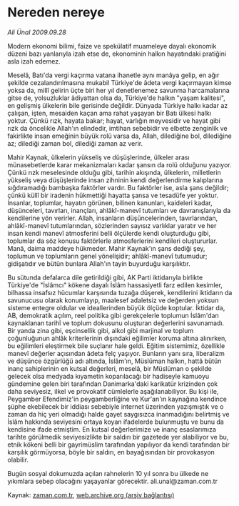 # Nereden nereye

*Ali Ünal 2009.09.28*

<tr><td class="metin" colspan="2" style="padding-top: 20px; padding-left: 5px; ">Modern ekonomi bilimi, faize ve spekülatif muameleye dayalı ekonomik düzeni bazı yanlarıyla izah etse de, ekonominin halkın hayatındaki pratiğini asla izah edemez.</td></tr><tr><td class="metin" colspan="2" style="padding-top: 20px; padding-left: 5px; "><p>Meselâ, Batı'da vergi kaçırma vatana ihanetle aynı manâya gelip, en ağır şekilde cezalandırılmasına mukabil Türkiye'de âdeta vergi kaçırmayan kimse yoksa da, millî gelirin üçte biri her yıl denetlenemez savunma harcamalarına gitse de, yolsuzluklar âdiyattan olsa da, Türkiye'de halkın "yaşam kalitesi", en gelişmiş ülkelerin bile gerisinde değildir. Dünyada Türkiye halkı kadar az çalışan, işten, mesaiden kaçan ama rahat yaşayan bir Batı ülkesi halkı yoktur. Çünkü rızk, hayata bakar; hayat, varlığın meyvesidir ve hayat gibi rızk da öncelikle Allah'ın elindedir, imtihan sebebidir ve elbette zenginlik ve fakirlikte insan emeğinin büyük rolü varsa da, Allah, dilediğine bol, dilediğine az; dilediği zaman bol, dilediği zaman az verir.
<p>Mahir Kaynak, ülkelerin yükseliş ve düşüşlerinde, ülkeler arası münasebetlerde karar mekanizmaları kadar şansın da rolü olduğunu yazıyor. Çünkü rızk meselesinde olduğu gibi, tarihin akışında, ülkelerin, milletlerin yükseliş veya düşüşlerinde insan zihninin kendi değerlendirme kalıplarına sığdıramadığı bambaşka faktörler vardır. Bu faktörler ise, asla şans değildir; çünkü küllî bir iradenin hükmettiği hayatta şansa ve tesadüfe yer yoktur. İnsanlar, toplumlar, hayatın görünen, bilinen kanunları, kaideleri kadar, düşünceleri, tavırları, inançları, ahlâkî-manevî tutumları ve davranışlarıyla da kendilerine yön verirler. Allah, insanların düşüncelerinden, tavırlarından, ahlâkî-manevî tutumlarından, sözlerinden sayısız varlıklar yaratır ve her insan kendi manevî atmosferini belli ölçülerde kendi oluşturduğu gibi, toplumlar da söz konusu faktörlerle atmosferlerini kendileri oluştururlar. Manâ, daima maddeye hükmeder. Mahir Kaynak'ın şans dediği şey, toplumun ve toplumların genel yönelişidir; ahlâkî-manevî tutumudur; gidişatıdır ve bütün bunlara Allah'ın tayin buyurduğu karşılıktır.
<p>Bu sütunda defalarca dile getirildiği gibi, AK Parti iktidarıyla birlikte Türkiye'de "İslâmcı" kökene dayalı İslâm hassasiyetli farz edilen kesimler, bilhassa insafsız hücumlar karşısında tuzağa düşerek, kendilerini iktidarın da savunucusu olarak konumlayıp, maalesef adaletsiz ve değerden yoksun sisteme entegre oldular ve ideallerinden büyük ölçüde koptular. İktidar da, AB, demokratik açılım, reel politika gibi gerekçelerle toplumun İslâm'dan kaynaklanan tarihî ve toplum dokusunu oluşturan değerlerini savunamadı. Bir yanda zina gibi, eşcinsellik gibi, alkol gibi marjinal ve toplum çoğunluğunun ahlâk kriterlerinin dışındaki eğilimler koruma altına alınırken, bu eğilimleri eleştirmek bile suçlanır hale geldi. Eğitim sistemimiz, özellikle manevî değerler açısından âdeta felç yaşıyor. Bunların yanı sıra, liberalizm ve düşünce özgürlüğü adı altında, İslâm'ın, Müslüman halkın, hattâ bütün inanç sahiplerinin en kutsal değerleri, meselâ, bir Müslüman o şekilde gelecek olsa medyada kıyametin koparılacağı bir hadiseyle kamuoyu gündemine gelen biri tarafından Danimarka'daki karikatür krizinden çok daha seviyesiz, ilkel ve provokatif cümlelerle aşağılanabiliyor. Bu kişi ile, Peygamber Efendimiz'in peygamberliğine ve Kur'an'ın kaynağına kendince şüphe ekebilecek bir iddiası sebebiyle internet üzerinden yazışmıştık ve o zaman da hiç yeri olmadığı halde gayet saygısızca inanmadığını belirtmiş ve İslâm hakkında seviyesini ortaya koyan ifadelerde bulunmuştu ve bunu da kendisine ifade etmiştim. En kutsal değerlerimize ve inanç esaslarımıza tarihte görülmedik seviyesizlikte bir saldırı bir gazetede yer alabiliyor ve bu, etnik kökeni belli bir gayrimüslim tarafından yapılıyor da kendi tarafından bir karşılık görmüyorsa, böyle bir saldırı, en bayağısından bir provokasyon olabilir.
<p>Bugün sosyal dokumuzda açılan rahnelerin 10 yıl sonra bu ülkede ne yıkımlara sebep olacağını yaşayanlar görecektir. ali.unal@zaman.com.tr<br/></p></p></p></p></td></tr>

Kaynak: [zaman.com.tr](http://zaman.com.tr/yazar.do?yazino=896984), [web.archive.org (arşiv bağlantısı)](http://web.archive.org/web/20091201065939/http://www.zaman.com.tr:80/yazar.do?yazino=896984)
